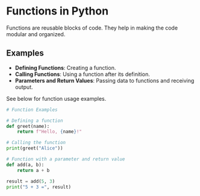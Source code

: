 # Functions in Python

Functions are reusable blocks of code. They help in making the code modular and organized.

## Examples
- **Defining Functions**: Creating a function.
- **Calling Functions**: Using a function after its definition.
- **Parameters and Return Values**: Passing data to functions and receiving output.

See below for function usage examples.

```python
# Function Examples

# Defining a function
def greet(name):
    return f"Hello, {name}!"

# Calling the function
print(greet("Alice"))

# Function with a parameter and return value
def add(a, b):
    return a + b

result = add(5, 3)
print("5 + 3 =", result)

